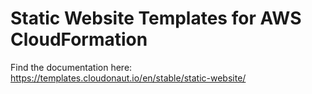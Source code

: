 # Static Website Templates for AWS CloudFormation

Find the documentation here: https://templates.cloudonaut.io/en/stable/static-website/
